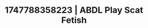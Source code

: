 ---
categories:
- Emotion-driven NSFW
- Nerdy seduction
- Fantasy surrenderSlow strip tease
- Breath play
- Erotic hair pulling
image: /assets/images/1747788358223.jpg
layout: post
seo:
  description: Featured content with exclusive ABDL Play, Scat Fetish. HD images available.
  keywords: ABDL Play, Scat Fetish
  og_image: /assets/images/1747788358223.jpg
  schema_type: VisualArtwork
tags:
- '#1747788358223'
- Scat Fetish
- ABDL Play
title: 1747788358223 | ABDL Play Scat Fetish
---